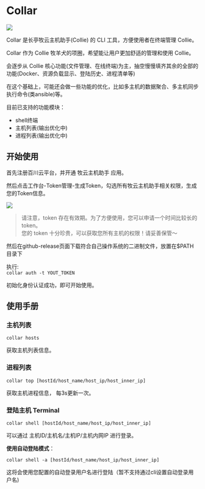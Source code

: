 # Collar

![](https://cdn.dvkunion.cn/collar/collar.png)

Collar 是长亭牧云主机助手(Collie) 的 CLI 工具，方便使用者在终端管理 Collie。

Collar 作为 Collie 牧羊犬的项圈，希望能让用户更加舒适的管理和使用 Collie。

会逐步从 Collie 核心功能(文件管理、在线终端)为主，抽空慢慢填齐其余的全部的功能(Docker、资源负载显示、登陆历史、进程清单等)

在这个基础上，可能还会做一些功能的优化，比如多主机的数据聚合、多主机同步执行命令(类ansible)等。

目前已支持的功能模块：

+ shell终端
+ 主机列表(输出优化中)
+ 进程列表(输出优化中)

## 开始使用

首先注册百川云平台，并开通 牧云主机助手 应用。

然后点击工作台-Token管理-生成Token，勾选所有牧云主机助手相关权限，生成您的Token信息。

![](https://cdn.dvkunion.cn/collar/c1d25c402e94487b8e0dcfd18d4c297a.png)

> 请注意，token 存在有效期。为了方便使用，您可以申请一个时间比较长的 token。  
> 您的 token 十分珍贵，可以获取您所有主机的权限！请妥善保管～

然后在github-release页面下载符合自己操作系统的二进制文件，放置在$PATH目录下

执行:  
`collar auth -t YOUT_TOKEN`

初始化身份认证成功，即可开始使用。

## 使用手册

### 主机列表

`collar hosts`

获取主机列表信息。

### 进程列表

`collar top [hostId/host_name/host_ip/host_inner_ip]`

获取主机进程信息， 每3s更新一次。

### 登陆主机 Terminal

`collar shell [hostId/host_name/host_ip/host_inner_ip]`

可以通过 主机ID/主机名/主机IP/主机内网IP 进行登录。

**使用自动登陆模式**：

`collar shell -a [hostId/host_name/host_ip/host_inner_ip]`

这将会使用您配置的自动登录用户名进行登陆（暂不支持通过cli设置自动登录用户名)